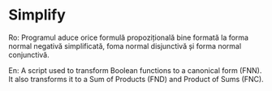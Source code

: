 # Simplify

Ro:
Programul aduce orice formulă propozițională bine formată la forma normal negativă simplificată, foma normal disjunctivă și forma normal conjunctivă.

En:
A script used to transform Boolean functions to a canonical form (FNN). It also transforms it to a Sum of Products (FND) and Product of Sums (FNC).
